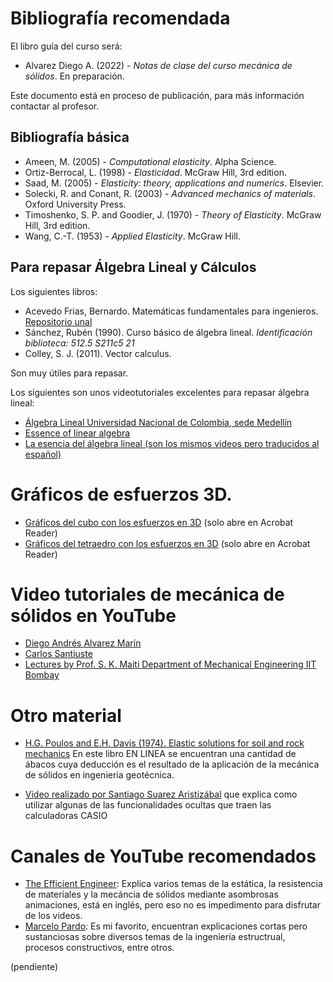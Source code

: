 # Bibliografía recomendada

El libro guía del curso será:
* Alvarez Diego A. (2022) - *Notas de clase del curso mecánica de sólidos*. En preparación.

Este documento está en proceso de publicación, para más información contactar al profesor.

## Bibliografía básica

* Ameen, M. (2005) - *Computational elasticity*. Alpha Science.
* Ortiz-Berrocal, L. (1998) - *Elasticidad*. McGraw Hill, 3rd edition.
* Saad, M. (2005) - *Elasticity: theory, applications and numerics*. Elsevier.
* Solecki, R. and Conant, R. (2003) - *Advanced mechanics of materials*. Oxford University Press.
* Timoshenko, S. P. and Goodier, J. (1970) - *Theory of Elasticity*. McGraw Hill, 3rd edition.
* Wang, C.-T. (1953) - *Applied Elasticity*. McGraw Hill.


## Para repasar Álgebra Lineal y Cálculos 

Los siguientes libros:

* Acevedo Frias, Bernardo. Matemáticas fundamentales para ingenieros. [Repositorio unal](https://repositorio.unal.edu.co/bitstream/handle/unal/7173/bernardoacevedofrias.2003.pdf?sequence=1&isAllowed=y)
* Sánchez, Rubén (1990). Curso básico de álgebra lineal. *Identificación biblioteca: 512.5 S211c5 21*
* Colley, S. J. (2011). Vector calculus.

Son muy útiles para repasar.

Los siguientes son unos videotutoriales excelentes para repasar álgebra lineal:
* [Álgebra Lineal Universidad Nacional de Colombia, sede Medellín](https://www.youtube.com/channel/UCsE2po3zBjPxGYMH8UWJQ6w)
* [Essence of linear algebra](https://www.youtube.com/playlist?list=PLZHQObOWTQDPD3MizzM2xVFitgF8hE_ab)
* [La esencia del álgebra lineal (son los mismos videos pero traducidos al español)](https://www.youtube.com/channel/UCQbsk1JQNaskUlfdoyiWJDg/videos)


# Gráficos de esfuerzos 3D.

* [Gráficos del cubo con los esfuerzos en 3D](https://github.com/diegoandresalvarez/solidos/blob/master/archivos/Examen_1_estudio_tensiones/paralelepipedo_infinitesimal.pdf) (solo abre en Acrobat Reader)
* [Gráficos del tetraedro con los esfuerzos en 3D](https://github.com/diegoandresalvarez/solidos/blob/master/archivos/Examen_1_estudio_tensiones/tetraedro_infinitesimal.pdf) (solo abre en Acrobat Reader)

# Video tutoriales de mecánica de sólidos en YouTube

* [Diego Andrés Alvarez Marín](https://www.youtube.com/channel/UCV0FtSuauv5WbcY-lLRMZ4g)
* [Carlos Santiuste](https://www.youtube.com/user/karlossantiuste)
* [Lectures by Prof. S. K. Maiti Department of Mechanical Engineering IIT Bombay](https://www.youtube.com/playlist?list=PL35EBF66D99E7A0EC)


# Otro material
* [H.G. Poulos and E.H. Davis (1974). Elastic solutions for soil and rock mechanics](http://research.engr.oregonstate.edu/usucger/PandD/PandD.htm) En este libro EN LINEA se encuentran una cantidad de ábacos cuya deducción es el resultado de la aplicación de la mecánica de sólidos en ingeniería geotécnica.
<!---
* [Página vieja del curso](http://sites.google.com/site/diegoandresalvarezmarin/s1_2009_solidos)
--->
* [Video realizado por Santiago Suarez Aristizábal](http://www.vimeo.com/28563461) que explica como utilizar algunas de las funcionalidades ocultas que traen las calculadoras CASIO


# Canales de YouTube recomendados

* [The Efficient Engineer](https://www.youtube.com/channel/UCXAS_Ekkq0iFJ9dSUIkcAkw): Explica varios temas de la estática, la resistencia de materiales y la mecáncia de sólidos mediante asombrosas animaciones, está en inglés, pero eso no es impedimento para disfrutar de los videos.
* [Marcelo Pardo](https://www.youtube.com/user/hondamarz): Es mi favorito, encuentran explicaciones cortas pero sustanciosas sobre diversos temas de la ingeniería estructrual, procesos constructivos, entre otros.


(pendiente)